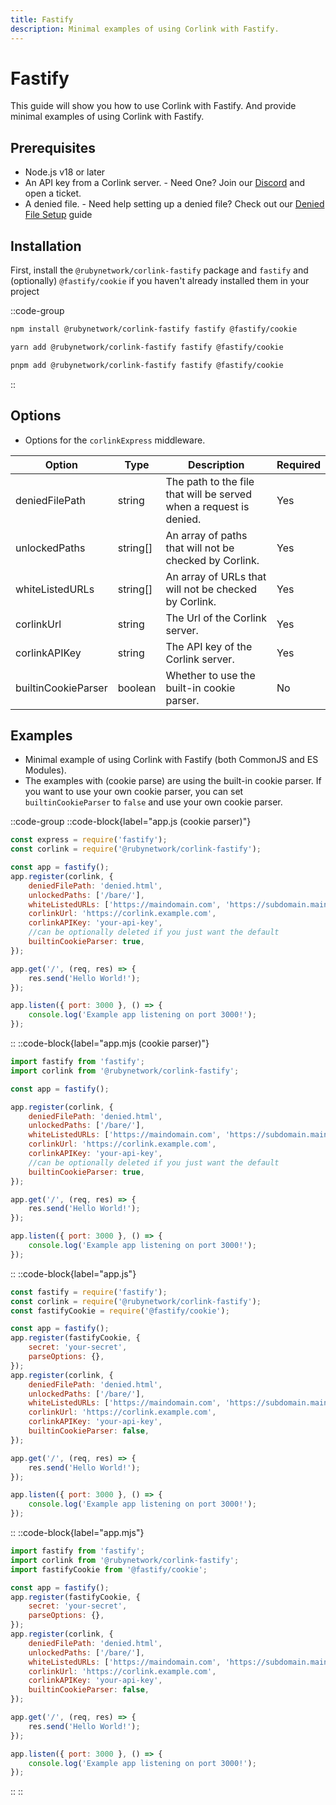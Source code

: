 ```yaml
---
title: Fastify
description: Minimal examples of using Corlink with Fastify.
---
```


# Fastify

This guide will show you how to use Corlink with Fastify. And provide minimal examples of using Corlink with Fastify.

## Prerequisites

- Node.js v18 or later
- An API key from a Corlink server. - Need One? Join our [Discord](https://dsc.gg/rubynetwork) and open a ticket.
- A denied file. - Need help setting up a denied file? Check out our [Denied File Setup](5.html.md) guide

## Installation

First, install the `@rubynetwork/corlink-fastify` package and `fastify` and (optionally) `@fastify/cookie` if you haven't already installed them in your project

::code-group 
  ```bash [NPM]
  npm install @rubynetwork/corlink-fastify fastify @fastify/cookie
  ```
  ```bash [Yarn]
  yarn add @rubynetwork/corlink-fastify fastify @fastify/cookie
  ```
  ```bash [PNPM]
  pnpm add @rubynetwork/corlink-fastify fastify @fastify/cookie
  ```
::

## Options

- Options for the `corlinkExpress` middleware.

| Option | Type | Description | Required |
| --- | --- | --- | --- |
| deniedFilePath | string | The path to the file that will be served when a request is denied. | Yes |
| unlockedPaths | string[] | An array of paths that will not be checked by Corlink. | Yes |
| whiteListedURLs | string[] | An array of URLs that will not be checked by Corlink. | Yes |
| corlinkUrl | string | The Url of the Corlink server. | Yes |
| corlinkAPIKey | string | The API key of the Corlink server. | Yes |
| builtinCookieParser | boolean | Whether to use the built-in cookie parser. | No |

## Examples 

- Minimal example of using Corlink with Fastify (both CommonJS and ES Modules).
- The examples with (cookie parse) are using the built-in cookie parser. If you want to use your own cookie parser, you can set `builtinCookieParser` to `false` and use your own cookie parser.

::code-group 
  ::code-block{label="app.js (cookie parser)"}
  ```javascript
  const express = require('fastify');
  const corlink = require('@rubynetwork/corlink-fastify');

  const app = fastify();
  app.register(corlink, {
      deniedFilePath: 'denied.html',
      unlockedPaths: ['/bare/'],
      whiteListedURLs: ['https://maindomain.com', 'https://subdomain.maindomain.com'],
      corlinkUrl: 'https://corlink.example.com',
      corlinkAPIKey: 'your-api-key',
      //can be optionally deleted if you just want the default
      builtinCookieParser: true,
  });

  app.get('/', (req, res) => {
      res.send('Hello World!');
  });

  app.listen({ port: 3000 }, () => {
      console.log('Example app listening on port 3000!');
  });
  ```
  ::
  ::code-block{label="app.mjs (cookie parser)"}
  ```javascript
  import fastify from 'fastify';
  import corlink from '@rubynetwork/corlink-fastify';

  const app = fastify();

  app.register(corlink, {
      deniedFilePath: 'denied.html',
      unlockedPaths: ['/bare/'],
      whiteListedURLs: ['https://maindomain.com', 'https://subdomain.maindomain.com'],
      corlinkUrl: 'https://corlink.example.com',
      corlinkAPIKey: 'your-api-key',
      //can be optionally deleted if you just want the default
      builtinCookieParser: true,
  });

  app.get('/', (req, res) => {
      res.send('Hello World!');
  });

  app.listen({ port: 3000 }, () => {
      console.log('Example app listening on port 3000!');
  });
  ```
  ::
  ::code-block{label="app.js"}
  ```javascript
  const fastify = require('fastify');
  const corlink = require('@rubynetwork/corlink-fastify');
  const fastifyCookie = require('@fastify/cookie');

  const app = fastify();
  app.register(fastifyCookie, {
      secret: 'your-secret',
      parseOptions: {},
  });
  app.register(corlink, {
      deniedFilePath: 'denied.html',
      unlockedPaths: ['/bare/'],
      whiteListedURLs: ['https://maindomain.com', 'https://subdomain.maindomain.com'],
      corlinkUrl: 'https://corlink.example.com',
      corlinkAPIKey: 'your-api-key',
      builtinCookieParser: false,
  });

  app.get('/', (req, res) => {
      res.send('Hello World!');
  });

  app.listen({ port: 3000 }, () => {
      console.log('Example app listening on port 3000!');
  });
  ```
  ::
  ::code-block{label="app.mjs"}
  ```javascript
  import fastify from 'fastify';
  import corlink from '@rubynetwork/corlink-fastify';
  import fastifyCookie from '@fastify/cookie';

  const app = fastify();
  app.register(fastifyCookie, {
      secret: 'your-secret',
      parseOptions: {},
  });
  app.register(corlink, {
      deniedFilePath: 'denied.html',
      unlockedPaths: ['/bare/'],
      whiteListedURLs: ['https://maindomain.com', 'https://subdomain.maindomain.com'],
      corlinkUrl: 'https://corlink.example.com',
      corlinkAPIKey: 'your-api-key',
      builtinCookieParser: false,
  });

  app.get('/', (req, res) => {
      res.send('Hello World!');
  });

  app.listen({ port: 3000 }, () => {
      console.log('Example app listening on port 3000!');
  });
  ```
  ::
::
